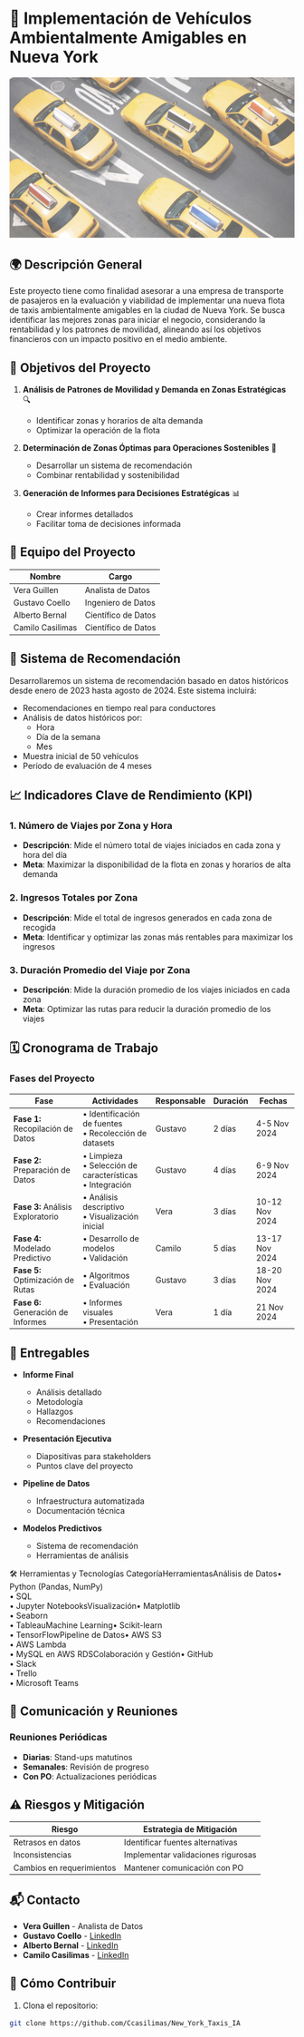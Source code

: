 # 🚕 Implementación de Vehículos Ambientalmente Amigables en Nueva York

![Descripción de la imagen](img/taxis.jpg)

## 🌍 Descripción General

Este proyecto tiene como finalidad asesorar a una empresa de transporte de pasajeros en la evaluación y viabilidad de implementar una nueva flota de taxis ambientalmente amigables en la ciudad de Nueva York. Se busca identificar las mejores zonas para iniciar el negocio, considerando la rentabilidad y los patrones de movilidad, alineando así los objetivos financieros con un impacto positivo en el medio ambiente.

## 🎯 Objetivos del Proyecto

1. **Análisis de Patrones de Movilidad y Demanda en Zonas Estratégicas** 🔍
   * Identificar zonas y horarios de alta demanda
   * Optimizar la operación de la flota

2. **Determinación de Zonas Óptimas para Operaciones Sostenibles** 📍
   * Desarrollar un sistema de recomendación
   * Combinar rentabilidad y sostenibilidad

3. **Generación de Informes para Decisiones Estratégicas** 📊
   * Crear informes detallados
   * Facilitar toma de decisiones informada

## 👥 Equipo del Proyecto

| Nombre | Cargo |
|--------|--------|
| Vera Guillen | Analista de Datos |
| Gustavo Coello | Ingeniero de Datos |
| Alberto Bernal | Científico de Datos |
| Camilo Casilimas | Científico de Datos |

## 🧠 Sistema de Recomendación

Desarrollaremos un sistema de recomendación basado en datos históricos desde enero de 2023 hasta agosto de 2024. Este sistema incluirá:

* Recomendaciones en tiempo real para conductores
* Análisis de datos históricos por:
  * Hora
  * Día de la semana
  * Mes
* Muestra inicial de 50 vehículos
* Período de evaluación de 4 meses

## 📈 Indicadores Clave de Rendimiento (KPI)

### 1. Número de Viajes por Zona y Hora
* **Descripción**: Mide el número total de viajes iniciados en cada zona y hora del día
* **Meta**: Maximizar la disponibilidad de la flota en zonas y horarios de alta demanda

### 2. Ingresos Totales por Zona
* **Descripción**: Mide el total de ingresos generados en cada zona de recogida
* **Meta**: Identificar y optimizar las zonas más rentables para maximizar los ingresos

### 3. Duración Promedio del Viaje por Zona
* **Descripción**: Mide la duración promedio de los viajes iniciados en cada zona
* **Meta**: Optimizar las rutas para reducir la duración promedio de los viajes

## 🗓️ Cronograma de Trabajo

### Fases del Proyecto

| Fase | Actividades | Responsable | Duración | Fechas |
|------|-------------|-------------|----------|--------|
| **Fase 1:** Recopilación de Datos | • Identificación de fuentes<br>• Recolección de datasets | Gustavo | 2 días | 4-5 Nov 2024 |
| **Fase 2:** Preparación de Datos | • Limpieza<br>• Selección de características<br>• Integración | Gustavo | 4 días | 6-9 Nov 2024 |
| **Fase 3:** Análisis Exploratorio | • Análisis descriptivo<br>• Visualización inicial | Vera | 3 días | 10-12 Nov 2024 |
| **Fase 4:** Modelado Predictivo | • Desarrollo de modelos<br>• Validación | Camilo | 5 días | 13-17 Nov 2024 |
| **Fase 5:** Optimización de Rutas | • Algoritmos<br>• Evaluación | Gustavo | 3 días | 18-20 Nov 2024 |
| **Fase 6:** Generación de Informes | • Informes visuales<br>• Presentación | Vera | 1 día | 21 Nov 2024 |

## 📄 Entregables

* **Informe Final**
  * Análisis detallado
  * Metodología
  * Hallazgos
  * Recomendaciones

* **Presentación Ejecutiva**
  * Diapositivas para stakeholders
  * Puntos clave del proyecto

* **Pipeline de Datos**
  * Infraestructura automatizada
  * Documentación técnica

* **Modelos Predictivos**
  * Sistema de recomendación
  * Herramientas de análisis

🛠️ Herramientas y Tecnologías
CategoríaHerramientasAnálisis de Datos• Python (Pandas, NumPy)<br>• SQL<br>• Jupyter NotebooksVisualización• Matplotlib<br>• Seaborn<br>• TableauMachine Learning• Scikit-learn<br>• TensorFlowPipeline de Datos• AWS S3<br>• AWS Lambda<br>• MySQL en AWS RDSColaboración y Gestión• GitHub<br>• Slack<br>• Trello<br>• Microsoft Teams


## 📢 Comunicación y Reuniones

### Reuniones Periódicas
* **Diarias**: Stand-ups matutinos
* **Semanales**: Revisión de progreso
* **Con PO**: Actualizaciones periódicas

## ⚠️ Riesgos y Mitigación

| Riesgo | Estrategia de Mitigación |
|--------|-------------------------|
| Retrasos en datos | Identificar fuentes alternativas |
| Inconsistencias | Implementar validaciones rigurosas |
| Cambios en requerimientos | Mantener comunicación con PO |

## 📬 Contacto

* **Vera Guillen** - Analista de Datos
* **Gustavo Coello** - [LinkedIn](https://www.linkedin.com/in/gustavo-coello-01039b270/)
* **Alberto Bernal** - [LinkedIn](https://www.linkedin.com/in/alberto-bernal-duplat-90a283a2/)
* **Camilo Casilimas** - [LinkedIn](https://www.linkedin.com/in/camilo-casilimas/)

## 🤝 Cómo Contribuir

1. Clona el repositorio:
```bash
git clone https://github.com/Ccasilimas/New_York_Taxis_IA
```
